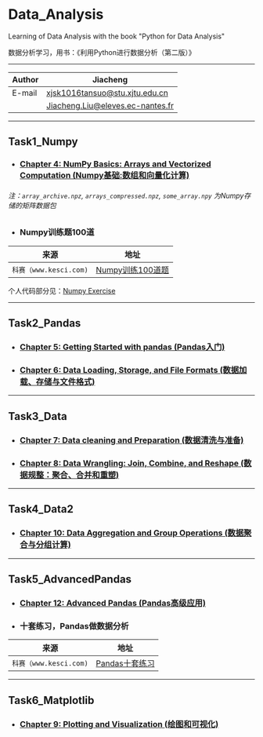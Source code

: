 # Data_Analysis

Learning of Data Analysis with the book "Python for Data Analysis"

数据分析学习，用书：《利用Python进行数据分析（第二版）》

****

|Author|Jiacheng|
|---|---
|E-mail|xjsk1016tansuo@stu.xjtu.edu.cn
| |Jiacheng.Liu@eleves.ec-nantes.fr

****

## Task1_Numpy

* ### [Chapter 4: NumPy Basics: Arrays and Vectorized Computation (Numpy基础:数组和向量化计算)](./Task1_Numpy/4.%20NumPy%20Basics-%20Arrays%20and%20Vectorized%20Computation.ipynb)

###### 注：`array_archive.npz`, `arrays_compressed.npz`, `some_array.npy` 为Numpy存储的矩阵数据包


* ### Numpy训练题100道

|来源|地址|
|----|-----|
|`科赛（www.kesci.com)`|[Numpy训练100道题](https://www.kesci.com/home/project/59f29f67c5f3f5119527a2cc "悬停显示")|

个人代码部分见：[Numpy Exercise](./Task1_Numpy/这100道练习，带你玩转Numpy.ipynb)

---

## Task2_Pandas

* ### [Chapter 5: Getting Started with pandas (Pandas入门)](./Task2_Pandas/5.%20Getting%20Started%20with%20Pandas.ipynb)


* ### [Chapter 6: Data Loading, Storage, and File Formats (数据加载、存储与文件格式)](./Task2_Pandas/5.%20Getting%20Started%20with%20Pandas.ipynb)

---

## Task3_Data

* ### [Chapter 7: Data cleaning and Preparation (数据清洗与准备)](./Task2_Pandas/5.%20Getting%20Started%20with%20Pandas.ipynb)


* ### [Chapter 8: Data Wrangling: Join, Combine, and Reshape (数据规整：聚合、合并和重塑)](./Task3_Data/8.%20Data%20Wrangling-Join%2C%20Combine%2C%20and%20Reshape.ipynb)

---

## Task4_Data2

* ### [Chapter 10: Data Aggregation and Group Operations (数据聚合与分组计算)](./Task4_Data2/10.%20Data%20Aggregation%20and%20Group%20Operations.ipynb)

---

## Task5_AdvancedPandas

* ### [Chapter 12: Advanced Pandas (Pandas高级应用)](./Task4_Data2/10.%20Data%20Aggregation%20and%20Group%20Operations.ipynb)


* ### 十套练习，Pandas做数据分析

|来源|地址|
|----|-----|
|`科赛（www.kesci.com)`|[Pandas十套练习](https://www.kesci.com/home/project/59e77a636d213335f38daec2 "悬停显示")|

---


## Task6_Matplotlib

* ### [Chapter 9: Plotting and Visualization (绘图和可视化)](./Task6_Matplotlib/9.%20Plotting%20and%20Visualization.ipynb)



